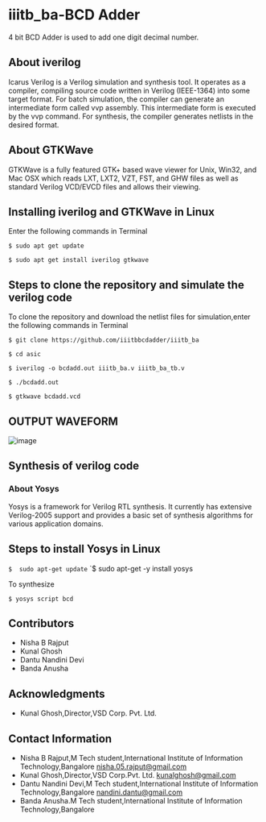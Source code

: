 # iiitb_ba-BCD Adder 
4 bit BCD Adder is used to add one digit decimal number.

## About iverilog
Icarus Verilog is a Verilog simulation and synthesis tool. It operates as a compiler, compiling source code written in Verilog (IEEE-1364) into some target format. For batch simulation, the compiler can generate an intermediate form called vvp assembly. This intermediate form is executed by the vvp command. For synthesis, the compiler generates netlists in the desired format. 

## About GTKWave
GTKWave is a fully featured GTK+ based wave viewer for Unix, Win32, and Mac OSX which reads LXT, LXT2, VZT, FST, and GHW files as well as standard Verilog VCD/EVCD files and allows their viewing.

## Installing iverilog and GTKWave in Linux
Enter the following commands in Terminal

`$ sudo apt get update`

`$ sudo apt get install iverilog gtkwave`


## Steps to clone the repository and simulate the verilog code
To clone the repository and download the netlist files for simulation,enter the following commands in Terminal

   `$ git clone https://github.com/iiitbbcdadder/iiitb_ba`
   
   `$ cd asic`
   
   `$ iverilog -o bcdadd.out iiitb_ba.v iiitb_ba_tb.v`
   
   `$ ./bcdadd.out`
   
   `$ gtkwave bcdadd.vcd`








## OUTPUT WAVEFORM
![image](https://user-images.githubusercontent.com/110079800/181347832-a8093974-1f31-4a78-a8e3-da1dccb1c685.png)



## Synthesis of verilog code

### About Yosys
Yosys is a framework for Verilog RTL synthesis. It currently has extensive Verilog-2005 support and provides a basic set of synthesis algorithms for various application domains.
## Steps to install Yosys in Linux

`$  sudo apt-get update`
`$  sudo apt-get -y install yosys

To synthesize

`$ yosys script bcd`

## Contributors
* Nisha B Rajput
* Kunal Ghosh
* Dantu Nandini Devi
* Banda Anusha

## Acknowledgments
* Kunal Ghosh,Director,VSD Corp. Pvt. Ltd.

## Contact Information
* Nisha B Rajput,M Tech student,International Institute of Information Technology,Bangalore nisha.05.rajput@gmail.com
* Kunal Ghosh,Director,VSD Corp.Pvt. Ltd. kunalghosh@gmail.com
* Dantu Nandini Devi,M Tech student,International Institute of Information Technology,Bangalore nandini.dantu@gmail.com
* Banda Anusha.M Tech student,International Institute of Information Technology,Bangalore 

